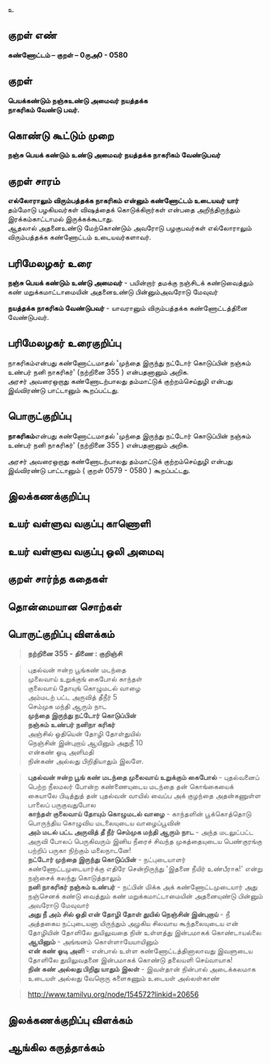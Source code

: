 உ

## குறள் எண் 

**கண்ணோட்டம் – குறள் – 0ருஅ0 - 0580**  

## குறள் 

**பெயக்கண்டும் நஞ்சுஉண்டு அமைவர் நயத்தக்க  
நாகரிகம் வேண்டு பவர்.**  

## கொண்டு கூட்டும் முறை

**நஞ்சு பெயக் கண்டும் உண்டு அமைவர் நயத்தக்க நாகரிகம் வேண்டுபவர்**

## குறள் சாரம் 

**எல்லோராலும் விரும்பத்தக்க நாகரிகம் என்னும் கண்ணோட்டம் உடையவர்  யார்**  
தம்மோடு பழகியவர்கள் விஷத்தைக் கொடுக்கிறார்கள் என்பதை அறிந்திருந்தும் இரக்கம்காட்டாமல் இருக்கக்கூடாது.  
ஆதலால் அதனைஉண்டு மேற்கொண்டும் அவரோடு பழகுபவர்கள் எல்லோராலும் விரும்பத்தக்க கண்ணோட்டம் உடையவர்களாவர்.  

## பரிமேலழகர் உரை

**நஞ்சு பெயக் கண்டும் உண்டு அமைவர்** - பயின்றார் தமக்கு நஞ்சிடக் கண்டுவைத்தும் கண் மறுக்கமாட்டாமையின் அதனைஉண்டு பின்னும்அவரோடு மேவுவர்  

**நயத்தக்க நாகரிகம் வேண்டுபவர்** - யாவரானும் விரும்பத்தக்க கண்ணோட்டத்தினை வேண்டுபவர்.

## பரிமேலழகர் உரைகுறிப்பு   

நாகரிகம்என்பது கண்ணோட்டமாதல் 'முந்தை இருந்து நட்டோர் கொடுப்பின் நஞ்சும் உண்பர் நனி நாகரிகர்' (நற்றினை  355 ) என்பதனானும் அறிக.   
அரசர் அவரைஒறாது கண்ணோடற்பாலது தம்மாட்டுக் குற்றம்செய்துழி என்பது இவ்விரண்டு பாட்டானும் கூறப்பட்டது.    

## பொருட்குறிப்பு 

**நாகரிகம்**என்பது கண்ணோட்டமாதல் 'முந்தை இருந்து நட்டோர் கொடுப்பின் நஞ்சும் உண்பர் நனி நாகரிகர்' (நற்றினை  355 ) என்பதனானும் அறிக.   

அரசர் அவரைஒறாது கண்ணோடற்பாலது தம்மாட்டுக் குற்றம்செய்துழி என்பது இவ்விரண்டு பாட்டானும் ( குறள் 0579 - 0580 ) கூறப்பட்டது.    

## இலக்கணக்குறிப்பு  


## உயர் வள்ளுவ வகுப்பு காணொளி


## உயர் வள்ளுவ வகுப்பு ஒலி அமைவு 

 
## குறள் சார்ந்த கதைகள் 


## தொன்மையான சொற்கள்


## பொருட்குறிப்பு விளக்கம்

>**நற்றினை  355 - திணை : குறிஞ்சி**
	
>புதல்வன் ஈன்ற பூங்கண் மடந்தை   
>முலைவாய் உறுக்குங் கைபோல் காந்தள்   
>குலைவாய் தோயுங் கொழுமடல் வாழை   
>அம்மடற் பட்ட அருவித் தீநீர் 5  
>செம்முக மந்தி ஆரும் நாட  
>**முந்தை இருந்து நட்டோர் கொடுப்பின்   
>நஞ்சும் உண்பர் நனிநா கரிகர்**  
>அஞ்சில் ஓதியென் தோழி தோள்துயில்   
>நெஞ்சின் இன்புறாய் ஆயினும் அதுநீ 10  
>என்கண் ஓடி அளிமதி   
>நின்கண் அல்லது பிறிதியாதும் இலளே.   


>**புதல்வன் ஈன்ற பூங் கண் மடந்தை முலைவாய் உறுக்கும் கைபோல்** - புதல்வனைப் பெற்ற நீலமலர் போன்ற கண்ணையுடைய மடந்தை தன் கொங்கையைக் கையாலே பிடித்துத் தன் புதல்வன் வாயில் வைப்ப அக் குழந்தை அதன்கணுள்ள பாலைப் பருகுவதுபோல  
>**காந்தள் குலைவாய் தோயும் கொழுமடல் வாழை** - காந்தளின் பூக்கொத்தொடு பொருந்திய கொழுவிய மடலையுடைய வாழைப்பூவின்  
>**அம் மடல் பட்ட அருவித் தீ நீர் செம்முக மந்தி ஆரும் நாட** - அந்த மடலுட்பட்ட அருவி போலப் பெருகிவரும் இனிய நீரைச் சிவந்த முகத்தையுடைய பெண்குரங்கு பற்றிப் பருகா நிற்கும் மலைநாடனே!  
>**நட்டோர் முந்தை இருந்து கொடுப்பின்** - நட்புடையாளர் கண்ணோட்டமுடையார்க்கு எதிரே சென்றிருந்து 'இதனை நீயிர் உண்பீராக!' என்று நஞ்சைக் கலந்து கொடுத்தாலும்  
>**நனி நாகரிகர் நஞ்சும் உண்பர்** - நட்பின் மிக்க அக் கண்ணோட்டமுடையார் அது நஞ்செனக் கண்டு வைத்தும் கண் மறுக்கமாட்டாமையின் அதனையுண்டு பின்னும் அவரோடு மேவுவார்  
>**அது நீ அம் சில் ஓதி என் தோழி தோள் துயில் நெஞ்சின் இன்புறாய்** - நீ அத்தகைய நட்புடையனா யிருந்தும் அழகிய சிலவாய கூந்தலையுடைய என் தோழியின் தோளிலே துயிலுவதை நின் உள்ளத்து இன்பமாகக் கொண்டாயல்லை  
>**ஆயினும்** - அங்ஙனம் கொள்ளாயேயாயினும்  
>**என் கண் ஓடி அளி** - என்பால் உள்ள கண்ணோட்டத்தினாலாவது இவளுடைய தோளிலே துயிலுவதனை இன்பமாகக் கொண்டு தலையளி செய்வாயாக!  
>**நின் கண் அல்லது பிறிது யாதும் இலள்** - இவள்தான் நின்பால் அடைக்கலமாக உடையள் அல்லது வேறொரு களைகணும் உடையள் அல்லள்காண்   

>http://www.tamilvu.org/node/154572?linkid=20656  

## இலக்கணக்குறிப்பு விளக்கம்


## ஆங்கில கருத்தாக்கம் 


